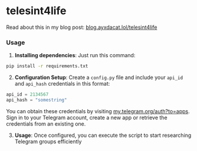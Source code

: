 # telesint4life

Read about this in my blog post: [blog.ayxdacat.lol/telesint4life](https://blog.ayxdacat.lol/2024/07/14/telesint4life/)

### Usage

1. **Installing dependencies**: Just run this command:
```bash
pip install -r requirements.txt
```

2. **Configuration Setup**: Create a `config.py` file and include your `api_id` and `api_hash` credentials in this format:
```python
api_id = 2134567
api_hash = "somestring"
```
You can obtain these credentials by visiting [my.telegram.org/auth?to=apps](https://my.telegram.org/auth?to=apps). Sign in to your Telegram account, create a new app or retrieve the credentials from an existing one.

3. **Usage**: Once configured, you can execute the script to start researching Telegram groups efficiently

